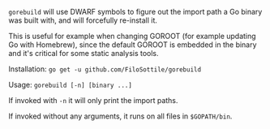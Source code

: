 `gorebuild` will use DWARF symbols to figure out the import path a Go binary was built with, and will forcefully re-install it.

This is useful for example when changing GOROOT (for example updating Go with Homebrew), since the default GOROOT is embedded in the binary and it's critical for some static analysis tools.

Installation: `go get -u github.com/FiloSottile/gorebuild`

Usage: `gorebuild [-n] [binary ...]`

If invoked with `-n` it will only print the import paths.

If invoked without any arguments, it runs on all files in `$GOPATH/bin`.
